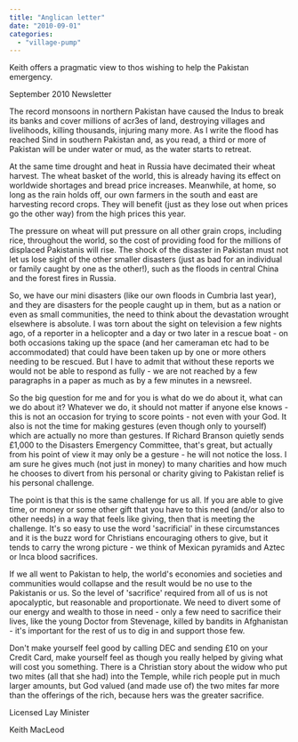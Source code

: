 ```yaml
---
title: "Anglican letter"
date: "2010-09-01"
categories: 
  - "village-pump"
---
```


Keith offers a pragmatic view to thos wishing to help the Pakistan emergency.

September 2010 Newsletter

The record monsoons in northern Pakistan have caused the Indus to break its banks and cover millions of acr3es of land, destroying villages and livelihoods, killing thousands, injuring many more. As I write the flood has reached Sind in southern Pakistan and, as you read, a third or more of Pakistan will be under water or mud, as the water starts to retreat.

At the same time drought and heat in Russia have decimated their wheat harvest. The wheat basket of the world, this is already having its effect on worldwide shortages and bread price increases. Meanwhile, at home, so long as the rain holds off, our own farmers in the south and east are harvesting record crops. They will benefit (just as they lose out when prices go the other way) from the high prices this year.

The pressure on wheat will put pressure on all other grain crops, including rice, throughout the world, so the cost of providing food for the millions of displaced Pakistanis will rise. The shock of the disaster in Pakistan must not let us lose sight of the other smaller disasters (just as bad for an individual or family caught by one as the other!), such as the floods in central China and the forest fires in Russia.

So, we have our mini disasters (like our own floods in Cumbria last year), and they are disasters for the people caught up in them, but as a nation or even as small communities, the need to think about the devastation wrought elsewhere is absolute. I was torn about the sight on television a few nights ago, of a reporter in a helicopter and a day or two later in a rescue boat - on both occasions taking up the space (and her cameraman etc had to be accommodated) that could have been taken up by one or more others needing to be rescued. But I have to admit that without these reports we would not be able to respond as fully - we are not reached by a few paragraphs in a paper as much as by a few minutes in a newsreel.

So the big question for me and for you is what do we do about it, what can we do about it? Whatever we do, it should not matter if anyone else knows - this is not an occasion for trying to score points - not even with your God. It also is not the time for making gestures (even though only to yourself) which are actually no more than gestures. If Richard Branson quietly sends £1,000 to the Disasters Emergency Committee, that's great, but actually from his point of view it may only be a gesture - he will not notice the loss. I am sure he gives much (not just in money) to many charities and how much he chooses to divert from his personal or charity giving to Pakistan relief is his personal challenge.

The point is that this is the same challenge for us all. If you are able to give time, or money or some other gift that you have to this need (and/or also to other needs) in a way that feels like giving, then that is meeting the challenge. It's so easy to use the word 'sacrificial' in these circumstances and it is the buzz word for Christians encouraging others to give, but it tends to carry the wrong picture - we think of Mexican pyramids and Aztec or Inca blood sacrifices.

If we all went to Pakistan to help, the world's economies and societies and communities would collapse and the result would be no use to the Pakistanis or us. So the level of 'sacrifice' required from all of us is not apocalyptic, but reasonable and proportionate. We need to divert some of our energy and wealth to those in need - only a few need to sacrifice their lives, like the young Doctor from Stevenage, killed by bandits in Afghanistan - it's important for the rest of us to dig in and support those few.

Don't make yourself feel good by calling DEC and sending £10 on your Credit Card, make yourself feel as though you really helped by giving what will cost you something. There is a Christian story about the widow who put two mites (all that she had) into the Temple, while rich people put in much larger amounts, but God valued (and made use of) the two mites far more than the offerings of the rich, because hers was the greater sacrifice.

Licensed Lay Minister

Keith MacLeod
